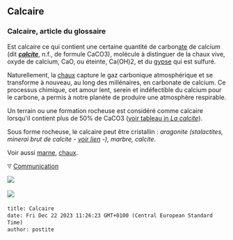 ## Calcaire
### Calcaire, article du glossaire
 Est calcaire ce qui contient une certaine quantité de carbon[ate](uresiresates.html) de calcium (dit _**[calcite](calcite.html)**_, n.f., de formule CaCO3), molécule à distinguer de la chaux vive, oxyde de calcium, CaO, ou éteinte, Ca(OH)2, et du [gypse](gypse.html) qui est sulfuré.

Naturellement, la [chaux](chaux.html) capture le gaz carbonique atmosphérique et se transforme à nouveau, au long des millénaires, en carbonate de calcium. Ce processus chimique, cet amour lent, serein et indéfectible du calcium pour le carbone, a permis à notre planète de produire une atmosphère respirable.

Un terrain ou une formation rocheuse est considéré comme calcaire lorsqu'il contient plus de 50% de CaCO3 ([voir tableau in _La calcite_](calcite.html#tableaucalcite)).

Sous forme rocheuse, le calcaire peut être cristallin : _aragonite (stalactites, minerai brut de calcite - [voir lien](courrierdeslecteurs2011b170.html#20110713caaragonite) -), marbre, calcite_.

Voir aussi [marne](marne.html), [chaux](chaux.html).



![](images/flechebas.gif) [Communication](http://www.artrealite.com/annonceurs.htm) 

[![](https://cbonvin.fr/sites/regie.artrealite.com/visuels/campagne1.png)](index-2.html#20131014)

![](https://cbonvin.fr/sites/regie.artrealite.com/visuels/campagne2.png)
```
title: Calcaire
date: Fri Dec 22 2023 11:26:23 GMT+0100 (Central European Standard Time)
author: postite
```
